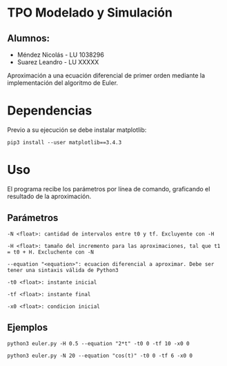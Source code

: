 # TPO Modelado y Simulación 
## Alumnos:
- Méndez Nicolás - LU 1038296
- Suarez Leandro - LU XXXXX

Aproximación a una ecuación diferencial de primer orden mediante la implementación del algoritmo de Euler.

# Dependencias
Previo a su ejecución se debe instalar matplotlib:

`pip3 install --user matplotlib==3.4.3`
# Uso
El programa recibe los parámetros por línea de comando, graficando el resultado de la aproximación. 

## Parámetros
`-N <float>: cantidad de intervalos entre t0 y tf. Excluyente con -H`

`-H <float>: tamaño del incremento para las aproximaciones, tal que t1 = t0 + H. Excluchente con -N`

`--equation "<equation>": ecuacion diferencial a aproximar. Debe ser tener una sintaxis válida de Python3`

`-t0 <float>: instante inicial`

`-tf <float>: instante final`

`-x0 <float>: condicion inicial`

## Ejemplos
`python3 euler.py -H 0.5 --equation "2*t" -t0 0 -tf 10 -x0 0`

`python3 euler.py -N 20 --equation "cos(t)" -t0 0 -tf 6 -x0 0`
